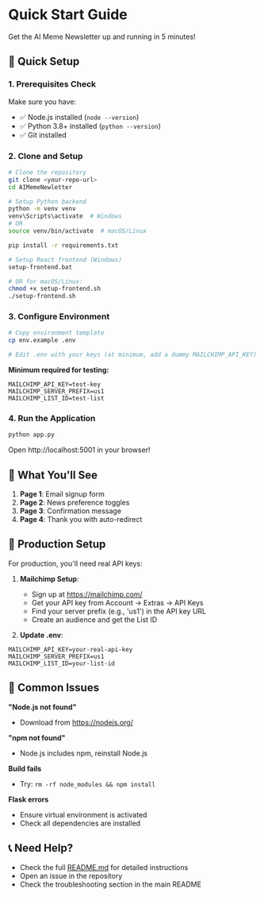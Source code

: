 # Quick Start Guide

Get the AI Meme Newsletter up and running in 5 minutes!

## 🚀 Quick Setup

### 1. Prerequisites Check
Make sure you have:
- ✅ Node.js installed (`node --version`)
- ✅ Python 3.8+ installed (`python --version`)
- ✅ Git installed

### 2. Clone and Setup
```bash
# Clone the repository
git clone <your-repo-url>
cd AIMemeNewletter

# Setup Python backend
python -m venv venv
venv\Scripts\activate  # Windows
# OR
source venv/bin/activate  # macOS/Linux

pip install -r requirements.txt

# Setup React frontend (Windows)
setup-frontend.bat

# OR for macOS/Linux:
chmod +x setup-frontend.sh
./setup-frontend.sh
```

### 3. Configure Environment
```bash
# Copy environment template
cp env.example .env

# Edit .env with your keys (at minimum, add a dummy MAILCHIMP_API_KEY)
```

**Minimum required for testing:**
```env
MAILCHIMP_API_KEY=test-key
MAILCHIMP_SERVER_PREFIX=us1
MAILCHIMP_LIST_ID=test-list
```

### 4. Run the Application
```bash
python app.py
```

Open http://localhost:5001 in your browser!

## 🎯 What You'll See

1. **Page 1**: Email signup form
2. **Page 2**: News preference toggles
3. **Page 3**: Confirmation message
4. **Page 4**: Thank you with auto-redirect

## 🔧 Production Setup

For production, you'll need real API keys:

1. **Mailchimp Setup**:
   - Sign up at https://mailchimp.com/
   - Get your API key from Account → Extras → API Keys
   - Find your server prefix (e.g., 'us1') in the API key URL
   - Create an audience and get the List ID

2. **Update .env**:
```env
MAILCHIMP_API_KEY=your-real-api-key
MAILCHIMP_SERVER_PREFIX=us1
MAILCHIMP_LIST_ID=your-list-id
```

## 🐛 Common Issues

**"Node.js not found"**
- Download from https://nodejs.org/

**"npm not found"**
- Node.js includes npm, reinstall Node.js

**Build fails**
- Try: `rm -rf node_modules && npm install`

**Flask errors**
- Ensure virtual environment is activated
- Check all dependencies are installed

## 📞 Need Help?

- Check the full [README.md](README.md) for detailed instructions
- Open an issue in the repository
- Check the troubleshooting section in the main README 